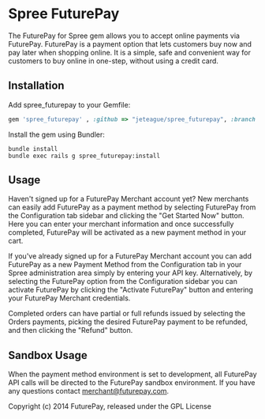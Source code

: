 Spree FuturePay
==============

The FuturePay for Spree gem allows you to accept online payments via FuturePay. FuturePay is a payment option that lets customers buy now and pay later when shopping online. It is a simple, safe and convenient way for customers to buy online in one-step, without using a credit card.

Installation
------------

Add spree_futurepay to your Gemfile:

```ruby
gem 'spree_futurepay' , :github => "jeteague/spree_futurepay", :branch => "2-3-stable"
```

Install the gem using Bundler:

```shell
bundle install
bundle exec rails g spree_futurepay:install
```

Usage
-----
Haven't signed up for a FuturePay Merchant account yet? New merchants can easily add FuturePay as a payment method by selecting FuturePay from the Configuration tab sidebar and clicking the "Get Started Now" button.  Here you can enter your merchant information and once successfully completed, FuturePay will be activated as a new payment method in your cart.

If you've already signed up for a FuturePay Merchant account you can add FuturePay as a new Payment Method from the Configuration tab in your Spree administration area simply by entering your API key.  Alternatively, by selecting the FuturePay option from the Configuration sidebar you can activate FuturePay by clicking the "Activate FuturePay" button and entering your FuturePay Merchant credentials.

Completed orders can have partial or full refunds issued by selecting the Orders payments, picking the desired FuturePay payment to be refunded, and then clicking the "Refund" button.

Sandbox Usage
-------------

When the payment method environment is set to development, all FuturePay API calls will be directed to the FuturePay sandbox environment. If you have any questions contact merchant@futurepay.com.


Copyright (c) 2014 FuturePay, released under the GPL License

